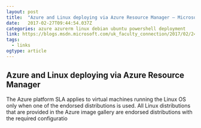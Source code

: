 ```yaml
---
layout: post 
title:  "Azure and Linux deploying via Azure Resource Manager – Microsoft Faculty Connection" 
date:   2017-02-27T09:44:54.037Z 
categories: azure azurerm linux debian ubuntu powershell deployment
link: https://blogs.msdn.microsoft.com/uk_faculty_connection/2017/02/24/azure-and-linux-deploying-via-azure-resource-manager/ 
tags:
  - links
ogtype: article 
---
```


## Azure and Linux deploying via Azure Resource Manager

The Azure platform SLA applies to virtual machines running the Linux OS only when one of the endorsed distributions is used. All Linux distributions that are provided in the Azure image gallery are endorsed distributions with the required configuratio